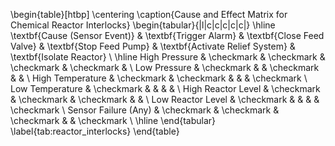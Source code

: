 \begin{table}[htbp]
\centering
\caption{Cause and Effect Matrix for Chemical Reactor Interlocks}
\begin{tabular}{|l|c|c|c|c|c|}
\hline
\textbf{Cause (Sensor Event)} & \textbf{Trigger Alarm} & \textbf{Close Feed Valve} & \textbf{Stop Feed Pump} & \textbf{Activate Relief System} & \textbf{Isolate Reactor} \\
\hline
High Pressure           & \checkmark & \checkmark & \checkmark & \checkmark &              \\
Low Pressure            & \checkmark &            & \checkmark &            &              \\
High Temperature        & \checkmark & \checkmark &            &            & \checkmark   \\
Low Temperature         & \checkmark &            &            &            &              \\
High Reactor Level      & \checkmark & \checkmark & \checkmark &            &              \\
Low Reactor Level       & \checkmark &            &            &            & \checkmark   \\
Sensor Failure (Any)    & \checkmark & \checkmark & \checkmark &            & \checkmark   \\
\hline
\end{tabular}
\label{tab:reactor_interlocks}
\end{table}
